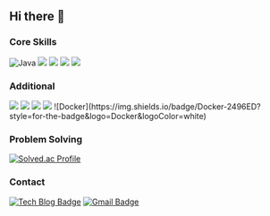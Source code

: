## Hi there 👋

<!--
**hojooo/hojooo** is a ✨ _special_ ✨ repository because its `README.md` (this file) appears on your GitHub profile.

Here are some ideas to get you started:

- 🔭 I’m currently working on ...
- 🌱 I’m currently learning ...
- 👯 I’m looking to collaborate on ...
- 🤔 I’m looking for help with ...
- 💬 Ask me about ...
- 📫 How to reach me: ...
- 😄 Pronouns: ...
- ⚡ Fun fact: ...
-->

### Core Skills
![Java](https://img.shields.io/badge/Java-FF7800?style=for-the-badge&logo=OpenJDK&logoColor=white) 
<img src="https://img.shields.io/badge/spring%20boot-6DB33F.svg?style=for-the-badge&logo=springboot&logoColor=FFFFFF" /> 
<img src="https://img.shields.io/badge/Hibernate%20ORM-59666C.svg?style=for-the-badge&logo=hibernate&logoColor=FFFFFF" /> 
<img src="https://img.shields.io/badge/AWS-232F3E.svg?style=for-the-badge&logo=amazonwebservices&logoColor=FFFFFF" /> 
<img src="https://img.shields.io/badge/MySQL-4479A1.svg?style=for-the-badge&logo=mysql&logoColor=FFFFFF" /> 

### Additional
<img src="https://img.shields.io/badge/Python-3776AB.svg?style=for-the-badge&logoColor=FFFFFF" />
<img src="https://img.shields.io/badge/Django-092E20.svg?style=for-the-badge&logo=django&logoColor=FFFFFF" /> 
<img src="https://img.shields.io/badge/redis-FF4438.svg?style=for-the-badge&logo=redis&logoColor=FFFFFF" />
<img src="https://img.shields.io/badge/NGINX-009639.svg?style=for-the-badge&logo=nginx&logoColor=FFFFFF" /> 
![Docker](https://img.shields.io/badge/Docker-2496ED?style=for-the-badge&logo=Docker&logoColor=white)

### Problem Solving
[![Solved.ac Profile](http://mazassumnida.wtf/api/v2/generate_badge?boj=ghwn1224)](https://solved.ac/ghwn1224/)

### Contact
[![Tech Blog Badge](http://img.shields.io/badge/-blog-black?style=flat-square&logo=tistory&link=https://bird-j.tistory.com/)](https://bird-j.tistory.com/)
[![Gmail Badge](https://img.shields.io/badge/Gmail-d14836?style=flat-square&logo=Gmail&logoColor=white&link=mailto:ghwn5833@gmail.com)](mailto:ghwn5833@gmail.com)
